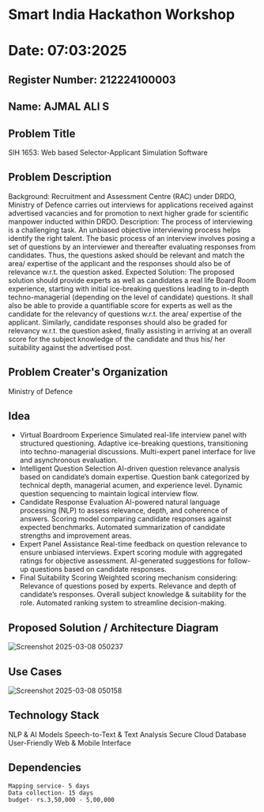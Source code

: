 # Smart India Hackathon Workshop
# Date: 07:03:2025
## Register Number: 212224100003
## Name: AJMAL ALI S
## Problem Title
SIH 1653: Web based Selector-Applicant Simulation Software
## Problem Description
Background: Recruitment and Assessment Centre (RAC) under DRDO, Ministry of Defence carries out interviews for applications received against advertised vacancies and for promotion to next higher grade for scientific manpower inducted within DRDO. Description: The process of interviewing is a challenging task. An unbiased objective interviewing process helps identify the right talent. The basic process of an interview involves posing a set of questions by an interviewer and thereafter evaluating responses from candidates. Thus, the questions asked should be relevant and match the area/ expertise of the applicant and the responses should also be of relevance w.r.t. the question asked. Expected Solution: The proposed solution should provide experts as well as candidates a real life Board Room experience, starting with initial ice-breaking questions leading to in-depth techno-managerial (depending on the level of candidate) questions. It shall also be able to provide a quantifiable score for experts as well as the candidate for the relevancy of questions w.r.t. the area/ expertise of the applicant. Similarly, candidate responses should also be graded for relevancy w.r.t. the question asked, finally assisting in arriving at an overall score for the subject knowledge of the candidate and thus his/ her suitability against the advertised post.

## Problem Creater's Organization
Ministry of Defence

## Idea

* Virtual Boardroom Experience Simulated real-life interview panel with structured questioning. Adaptive ice-breaking questions, transitioning into techno-managerial discussions. Multi-expert panel interface for 
  live and asynchronous evaluation.
* Intelligent Question Selection AI-driven question relevance analysis based on candidate’s domain expertise. Question bank categorized by technical depth, managerial acumen, and experience level. Dynamic         
  question sequencing to maintain logical interview flow.
* Candidate Response Evaluation AI-powered natural language processing (NLP) to assess relevance, depth, and coherence of answers. Scoring model comparing candidate responses against expected benchmarks. 
  Automated summarization of candidate strengths and improvement areas.
* Expert Panel Assistance Real-time feedback on question relevance to ensure unbiased interviews. Expert scoring module with aggregated ratings for objective assessment. AI-generated suggestions for follow-up 
  questions based on candidate responses.
* Final Suitability Scoring Weighted scoring mechanism considering: Relevance of questions posed by experts. Relevance and depth of candidate’s responses. Overall subject knowledge & suitability for the role. 
  Automated ranking system to streamline decision-making.



## Proposed Solution / Architecture Diagram

![Screenshot 2025-03-08 050237](https://github.com/user-attachments/assets/f8e712f4-0178-4114-bb4c-e2f49e5babf0)



## Use Cases

![Screenshot 2025-03-08 050158](https://github.com/user-attachments/assets/b1041ad7-a78b-4948-8c5f-c80fa221d34a)


## Technology Stack

NLP & AI Models
    Speech-to-Text & Text Analysis
    Secure Cloud Database
    User-Friendly Web & Mobile Interface

## Dependencies

    Mapping service- 5 days
    Data collection- 15 days
    budget- rs.3,50,000 - 5,00,000
  
